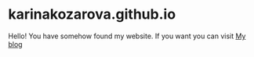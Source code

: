 # karinakozarova.github.io

Hello! You have somehow found my website. 
If you want you can visit <a href = "karinakozarova.me/Blog/home"> My blog </a>

